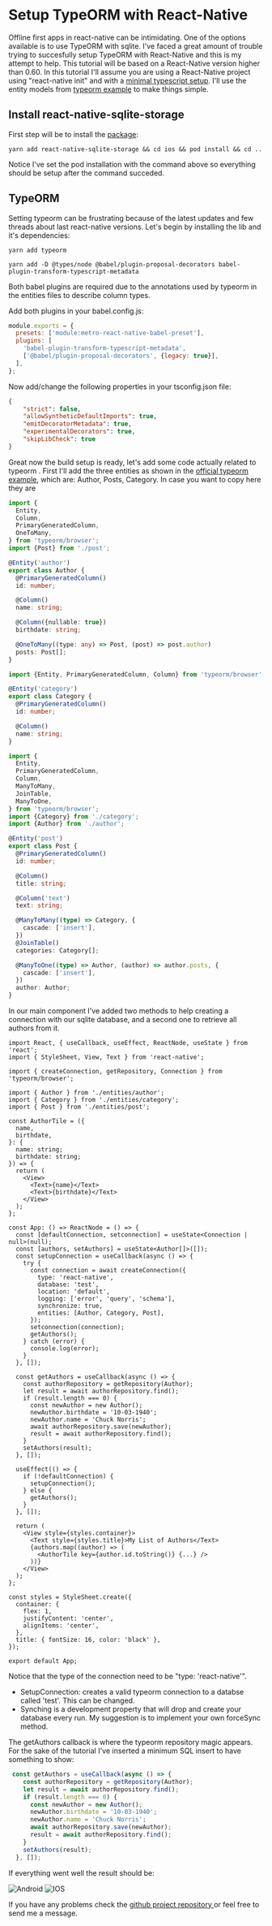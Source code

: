 # Setup TypeORM with React-Native

Offline first apps in react-native can be intimidating. One of the options available is to use TypeORM with sqlite.
I've faced a great amount of trouble trying to succesfully setup TypeORM with React-Native and this is my attempt to help.
This tutorial will be based on a React-Native version higher than 0.60.
In this tutorial I'll assume you are using a React-Native project using "react-native init" and with a [minimal typescript setup](https://reactnative.dev/docs/typescript).
I'll use the entity models from [typeorm example](https://github.com/typeorm/react-native-example) to make things simple.

## Install react-native-sqlite-storage

First step will be to install the [package](https://github.com/andpor/react-native-sqlite-storage):

```
yarn add react-native-sqlite-storage && cd ios && pod install && cd ..
```

Notice I've set the pod installation with the command above so everything should be setup after the command succeded.

## TypeORM

Setting typeorm can be frustrating because of the latest updates and few threads about last react-native versions. 
Let's begin by installing the lib and it's dependencies:

```
yarn add typeorm
```

```
yarn add -D @types/node @babel/plugin-proposal-decorators babel-plugin-transform-typescript-metadata
```

Both babel plugins are required due to the annotations used by typeorm in the entities files to describe column types.

Add both plugins in your babel.config.js:

```js
module.exports = {
  presets: ['module:metro-react-native-babel-preset'],
  plugins: [
    'babel-plugin-transform-typescript-metadata',
    ['@babel/plugin-proposal-decorators', {legacy: true}],
  ],
};
```

Now add/change the following properties in your tsconfig.json file:

```json
{
    "strict": false,
    "allowSyntheticDefaultImports": true,
    "emitDecoratorMetadata": true,
    "experimentalDecorators": true,
    "skipLibCheck": true
} 
```

Great now the build setup is ready, let's add some code actually related to typeorm .
First I'll add the three entities as shown in the [official typeorm example](https://github.com/typeorm/react-native-example), which are: Author, Posts, Category.
In case you want to copy here they are

```ts
import {
  Entity,
  Column,
  PrimaryGeneratedColumn,
  OneToMany,
} from 'typeorm/browser';
import {Post} from './post';

@Entity('author')
export class Author {
  @PrimaryGeneratedColumn()
  id: number;

  @Column()
  name: string;

  @Column({nullable: true})
  birthdate: string;

  @OneToMany((type: any) => Post, (post) => post.author)
  posts: Post[];
}
```

```ts
import {Entity, PrimaryGeneratedColumn, Column} from 'typeorm/browser';

@Entity('category')
export class Category {
  @PrimaryGeneratedColumn()
  id: number;

  @Column()
  name: string;
}
```

```ts
import {
  Entity,
  PrimaryGeneratedColumn,
  Column,
  ManyToMany,
  JoinTable,
  ManyToOne,
} from 'typeorm/browser';
import {Category} from './category';
import {Author} from './author';

@Entity('post')
export class Post {
  @PrimaryGeneratedColumn()
  id: number;

  @Column()
  title: string;

  @Column('text')
  text: string;

  @ManyToMany((type) => Category, {
    cascade: ['insert'],
  })
  @JoinTable()
  categories: Category[];

  @ManyToOne((type) => Author, (author) => author.posts, {
    cascade: ['insert'],
  })
  author: Author;
}
```

In our main component I've added two methods to help creating a connection with our sqlite database, and a second one to retrieve all authors from it.

```tsx
import React, { useCallback, useEffect, ReactNode, useState } from 'react';
import { StyleSheet, View, Text } from 'react-native';

import { createConnection, getRepository, Connection } from 'typeorm/browser';

import { Author } from './entities/author';
import { Category } from './entities/category';
import { Post } from './entities/post';

const AuthorTile = ({
  name,
  birthdate,
}: {
  name: string;
  birthdate: string;
}) => {
  return (
    <View>
      <Text>{name}</Text>
      <Text>{birthdate}</Text>
    </View>
  );
};

const App: () => ReactNode = () => {
  const [defaultConnection, setconnection] = useState<Connection | null>(null);
  const [authors, setAuthors] = useState<Author[]>([]);
  const setupConnection = useCallback(async () => {
    try {
      const connection = await createConnection({
        type: 'react-native',
        database: 'test',
        location: 'default',
        logging: ['error', 'query', 'schema'],
        synchronize: true,
        entities: [Author, Category, Post],
      });
      setconnection(connection);
      getAuthors();
    } catch (error) {
      console.log(error);
    }
  }, []);

  const getAuthors = useCallback(async () => {
    const authorRepository = getRepository(Author);
    let result = await authorRepository.find();
    if (result.length === 0) {
      const newAuthor = new Author();
      newAuthor.birthdate = '10-03-1940';
      newAuthor.name = 'Chuck Norris';
      await authorRepository.save(newAuthor);
      result = await authorRepository.find();
    }    
    setAuthors(result);
  }, []);

  useEffect(() => {
    if (!defaultConnection) {
      setupConnection();
    } else {
      getAuthors();
    }
  }, []);

  return (
    <View style={styles.container}>
      <Text style={styles.title}>My List of Authors</Text>
      {authors.map((author) => (
        <AuthorTile key={author.id.toString()} {...} />
      ))}
    </View>
  );
};

const styles = StyleSheet.create({
  container: {
    flex: 1,
    justifyContent: 'center',
    alignItems: 'center',
  },
  title: { fontSize: 16, color: 'black' },
});

export default App;

```

Notice that the type of the connection need to be "type: 'react-native'".

- SetupConnection: creates a valid typeorm connection to a databse called 'test'. This can be changed.
- Synching is a development property that will drop and create your database every run. My suggestion is to implement your own forceSync method.

The getAuthors callback is where the typeorm repository magic appears. For the sake of the tutorial I've inserted a minimum SQL insert to have something to show:

```ts
 const getAuthors = useCallback(async () => {
    const authorRepository = getRepository(Author);
    let result = await authorRepository.find();
    if (result.length === 0) {
      const newAuthor = new Author();
      newAuthor.birthdate = '10-03-1940';
      newAuthor.name = 'Chuck Norris';
      await authorRepository.save(newAuthor);
      result = await authorRepository.find();
    }    
    setAuthors(result);
  }, []);
  ```

  If everything went well the result should be:

  ![Android](https://github.com/vinipachecov/react-native-typeorm-example/blob/master/tutorial-pics/end-picture.png?raw=true)
  ![IOS](https://github.com/vinipachecov/react-native-typeorm-example/blob/master/tutorial-pics/ios-picture.png?raw=true)

  If you have any problems check the [github project repository ](https://github.com/vinipachecov/react-native-typeorm-example) or feel free to send me a message. 